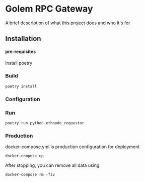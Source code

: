 # Golem RPC Gateway

A brief description of what this project does and who it's for


## Installation

#### pre-requisites

Install poetry

### Build

`poetry install`

### Configuration

### Run

`poetry run python ethnode_requestor`


### Production

docker-compose.yml is production configuration for deployment

```
docker-compose up
```

After stopping, you can remove all data using:

```
docker-compose rm -fsv
```

